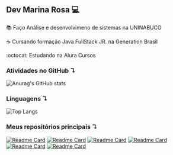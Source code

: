 
## Dev Marina Rosa :computer:
:books: Faço Análise e desenvolvimeno de sistemas na UNINABUCO
 
:coffee: Cursando formação Java FullStack JR. na Generation Brasil

:octocat: Estudando na Alura Cursos

### Atividades no GitHub ↴  

![Anurag's GitHub stats](https://github-readme-stats.vercel.app/api?username=narinsss&show_icons=true&theme=dracula)

### Linguagens ↴ 

![Top Langs](https://github-readme-stats.vercel.app/api/top-langs/?username=narinsss&layout=compact)

### Meus repositórios principais ↴ 

[![Readme Card](https://github-readme-stats.vercel.app/api/pin/?username=narinsss&repo=About-me---Web-Log)](https://github.com/narinsss/About-me---Web-Log)
[![Readme Card](https://github-readme-stats.vercel.app/api/pin/?username=narinsss&repo=CRUD---BreakFast)](https://github.com/narinsss/CRUD---BreakFast)
[![Readme Card](https://github-readme-stats.vercel.app/api/pin/?username=narinsss&repo=Login-E.T)](https://github.com/narinsss/Login-E.T)
[![Readme Card](https://github-readme-stats.vercel.app/api/pin/?username=narinsss&repo=Projeto-c-pia-Netflix)](https://github.com/narinsss/Projeto-c-pia-Netflix)
[![Readme Card](https://github-readme-stats.vercel.app/api/pin/?username=narinsss&repo=Projeto-Instagram)](https://github.com/narinsss/Projeto-Instagram)
[![Readme Card](https://github-readme-stats.vercel.app/api/pin/?username=narinsss&repo=Projeto-Integrador)](https://github.com/narinsss/Projeto-Integrador)
